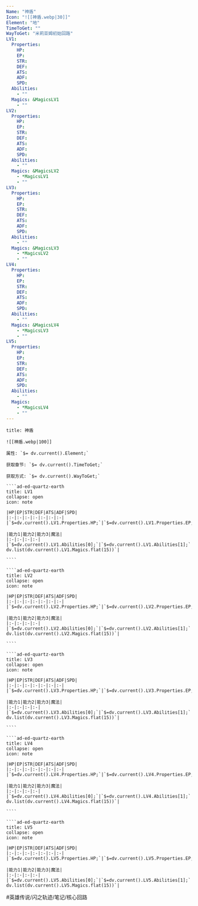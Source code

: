 ```yaml
---
Name: "神盾"
Icon: "![[神盾.webp|30]]"
Element: "地"
TimeToGet: ""
WayToGet: "米莉亚姆初始回路"
LV1:
  Properties:
    HP: 
    EP: 
    STR: 
    DEF: 
    ATS: 
    ADF: 
    SPD: 
  Abilities:
    - ""
  Magics: &MagicsLV1
    - ""
LV2:
  Properties:
    HP: 
    EP: 
    STR: 
    DEF: 
    ATS: 
    ADF: 
    SPD: 
  Abilities:
    - ""
  Magics: &MagicsLV2
    - *MagicsLV1
    - ""
LV3:
  Properties:
    HP: 
    EP: 
    STR: 
    DEF: 
    ATS: 
    ADF: 
    SPD: 
  Abilities:
    - ""
  Magics: &MagicsLV3
    - *MagicsLV2
    - ""
LV4:
  Properties:
    HP: 
    EP: 
    STR: 
    DEF: 
    ATS: 
    ADF: 
    SPD: 
  Abilities:
    - ""
  Magics: &MagicsLV4
    - *MagicsLV3
    - ""
LV5:
  Properties:
    HP: 
    EP: 
    STR: 
    DEF: 
    ATS: 
    ADF: 
    SPD: 
  Abilities:
    - ""
  Magics:
    - *MagicsLV4
    - ""
---
```

`````ad-ed-quartz-earth
title: 神盾

![[神盾.webp|100]]

属性: `$= dv.current().Element;`

获取章节: `$= dv.current().TimeToGet;`

获取方式: `$= dv.current().WayToGet;`

````ad-ed-quartz-earth
title: LV1
collapse: open
icon: note

|HP|EP|STR|DEF|ATS|ADF|SPD|
|:-|:-|:-|:-|:-|:-|:-|
|`$=dv.current().LV1.Properties.HP;`|`$=dv.current().LV1.Properties.EP;`|`$=dv.current().LV1.Properties.STR;`|`$=dv.current().LV1.Properties.DEF;`|`$=dv.current().LV1.Properties.ATS;`|`$=dv.current().LV1.Properties.ADF;`|`$=dv.current().LV1.Properties.SPD;`|

|能力1|能力2|能力3|魔法|
|:-|:-|:-|:-|
|`$=dv.current().LV1.Abilities[0];`|`$=dv.current().LV1.Abilities[1];`|`$=dv.current().LV1.Abilities[2];`|`$= dv.list(dv.current().LV1.Magics.flat(15))`|

````

````ad-ed-quartz-earth
title: LV2
collapse: open
icon: note

|HP|EP|STR|DEF|ATS|ADF|SPD|
|:-|:-|:-|:-|:-|:-|:-|
|`$=dv.current().LV2.Properties.HP;`|`$=dv.current().LV2.Properties.EP;`|`$=dv.current().LV2.Properties.STR;`|`$=dv.current().LV2.Properties.DEF;`|`$=dv.current().LV2.Properties.ATS;`|`$=dv.current().LV2.Properties.ADF;`|`$=dv.current().LV2.Properties.SPD;`|

|能力1|能力2|能力3|魔法|
|:-|:-|:-|:-|
|`$=dv.current().LV2.Abilities[0];`|`$=dv.current().LV2.Abilities[1];`|`$=dv.current().LV2.Abilities[2];`|`$= dv.list(dv.current().LV2.Magics.flat(15))`|

````

````ad-ed-quartz-earth
title: LV3
collapse: open
icon: note

|HP|EP|STR|DEF|ATS|ADF|SPD|
|:-|:-|:-|:-|:-|:-|:-|
|`$=dv.current().LV3.Properties.HP;`|`$=dv.current().LV3.Properties.EP;`|`$=dv.current().LV3.Properties.STR;`|`$=dv.current().LV3.Properties.DEF;`|`$=dv.current().LV3.Properties.ATS;`|`$=dv.current().LV3.Properties.ADF;`|`$=dv.current().LV3.Properties.SPD;`|

|能力1|能力2|能力3|魔法|
|:-|:-|:-|:-|
|`$=dv.current().LV3.Abilities[0];`|`$=dv.current().LV3.Abilities[1];`|`$=dv.current().LV3.Abilities[2];`|`$= dv.list(dv.current().LV3.Magics.flat(15))`|

````

````ad-ed-quartz-earth
title: LV4
collapse: open
icon: note

|HP|EP|STR|DEF|ATS|ADF|SPD|
|:-|:-|:-|:-|:-|:-|:-|
|`$=dv.current().LV4.Properties.HP;`|`$=dv.current().LV4.Properties.EP;`|`$=dv.current().LV4.Properties.STR;`|`$=dv.current().LV4.Properties.DEF;`|`$=dv.current().LV4.Properties.ATS;`|`$=dv.current().LV4.Properties.ADF;`|`$=dv.current().LV4.Properties.SPD;`|

|能力1|能力2|能力3|魔法|
|:-|:-|:-|:-|
|`$=dv.current().LV4.Abilities[0];`|`$=dv.current().LV4.Abilities[1];`|`$=dv.current().LV4.Abilities[2];`|`$= dv.list(dv.current().LV4.Magics.flat(15))`|

````

````ad-ed-quartz-earth
title: LV5
collapse: open
icon: note

|HP|EP|STR|DEF|ATS|ADF|SPD|
|:-|:-|:-|:-|:-|:-|:-|
|`$=dv.current().LV5.Properties.HP;`|`$=dv.current().LV5.Properties.EP;`|`$=dv.current().LV5.Properties.STR;`|`$=dv.current().LV5.Properties.DEF;`|`$=dv.current().LV5.Properties.ATS;`|`$=dv.current().LV5.Properties.ADF;`|`$=dv.current().LV5.Properties.SPD;`|

|能力1|能力2|能力3|魔法|
|:-|:-|:-|:-|
|`$=dv.current().LV5.Abilities[0];`|`$=dv.current().LV5.Abilities[1];`|`$=dv.current().LV5.Abilities[2];`|`$= dv.list(dv.current().LV5.Magics.flat(15))`|

`````

#英雄传说/闪之轨迹/笔记/核心回路 